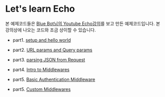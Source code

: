 # Let's learn Echo 

본 예제코드들은 [Blue Bot님의 Youtube Echo강의](https://www.youtube.com/playlist?list=PLFmONUGpIk0YwlJMZOo21a9Q1juVrk4YY)를 보고 만든 예제코드입니다. 본 강의상에 나오는 코드와 조금 상이할 수 있습니다.  

- part1. [setup and hello world](./part1)

- part2. [URL params and Query params](./part2)

- part3. [parsing JSON from Request](./part3)

- part4. [Intro to Middlewares](./part4)

- part5. [Basic Authentication Middleware](./part5)

- part5. [Custom Middlewares](./part6)
